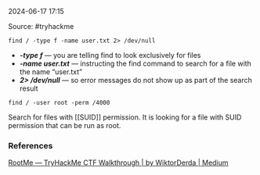 
2024-06-17 17:15

Source: #tryhackme 

```
find / -type f -name user.txt 2> /dev/null
```
- **_-type f_** — you are telling find to look exclusively for files
- **_-name user.txt_** — instructing the find command to search for a file with the name “user.txt”
- **_2> /dev/null_** — so error messages do not show up as part of the search result

```
find / -user root -perm /4000
```
Search for files with [[SUID]] permission. It is looking for a file with SUID permission that can be run as root.


### References
[RootMe — TryHackMe CTF Walkthrough | by WiktorDerda | Medium](https://medium.com/@wiktorderda/rootme-tryhackme-ctf-walkthrough-656232b4c901)